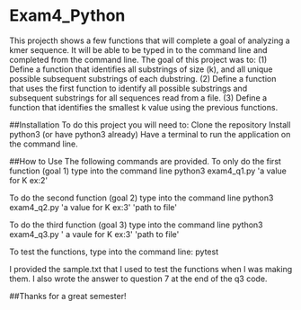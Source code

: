 # Exam4_Python

This projecth shows a few functions that will complete a goal of analyzing a kmer sequence. It will be able to be typed in to the command line and completed from the command line. The goal of this project was to: 
(1) Define a function that identifies all substrings of size (k), and all unique possible subsequent substrings of each dubstring.
(2) Define a function that uses the first function to identify all possible substrings and subsequent substrings for all sequences read from a file.
(3) Define a function that identifies the smallest k value using the previous functions.

##Installation
To do this project you will need to:
Clone the repository
Install python3 (or have python3 already)
Have a terminal to run the application on the command line.

##How to Use
The following commands are provided. 
To only do the first function (goal 1) type into the command line
python3 exam4_q1.py 'a value for K ex:2'

To do the second function (goal 2) type into the command line
python3 exam4_q2.py 'a value for K ex:3' 'path to file'

To do the third function (goal 3) type into the command line
python3 exam4_q3.py ' a vaule for K ex:3' 'path to file'

To test the functions, type into the command line: 
pytest 

I provided the sample.txt that I used to test the functions when I was making them. 
I also wrote the answer to question 7 at the end of the q3 code. 

##Thanks for a great semester!
